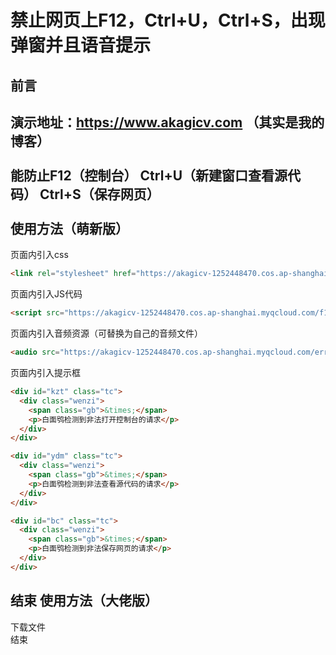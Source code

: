禁止网页上F12，Ctrl+U，Ctrl+S，出现弹窗并且语音提示
====  
前言
-------  
演示地址：https://www.akagicv.com （其实是我的博客） <br>  
能防止F12（控制台） Ctrl+U（新建窗口查看源代码） Ctrl+S（保存网页） <br>  
使用方法（萌新版）
------- 
页面内引入css <br>
```html
<link rel="stylesheet" href="https://akagicv-1252448470.cos.ap-shanghai.myqcloud.com/add.css" type="text/css" />
```
页面内引入JS代码
```html
<script src="https://akagicv-1252448470.cos.ap-shanghai.myqcloud.com/f12.js"></script>
```
页面内引入音频资源（可替换为自己的音频文件）<br>
```html
<audio src="https://akagicv-1252448470.cos.ap-shanghai.myqcloud.com/error.wav" style="display:none" preload="auto" id="audio"></audio>
```
页面内引入提示框<br>
```html
<div id="kzt" class="tc">
  <div class="wenzi">
    <span class="gb">&times;</span>
    <p>白面鸮检测到非法打开控制台的请求</p>
  </div> 
</div>

<div id="ydm" class="tc">
  <div class="wenzi">
    <span class="gb">&times;</span>
    <p>白面鸮检测到非法查看源代码的请求</p>
  </div>
</div>

<div id="bc" class="tc">
  <div class="wenzi">
    <span class="gb">&times;</span>
    <p>白面鸮检测到非法保存网页的请求</p>
  </div>
</div>
```
结束
使用方法（大佬版）
------- 
下载文件 <br>
结束
